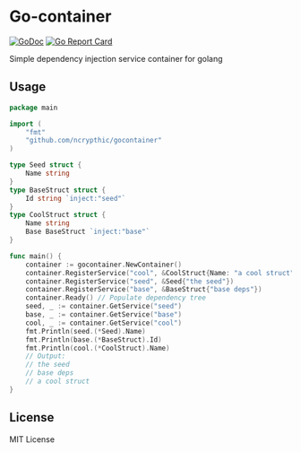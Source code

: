 # Go-container

[![GoDoc](https://godoc.org/github.com/ncrypthic/gocontainer?status.svg)](https://godoc.org/github.com/ncrypthic/gocontainer)
[![Go Report Card](https://goreportcard.com/badge/github.com/luisvinicius167/godux)](https://goreportcard.com/report/github.com/ncrypthic/gocontainer)

Simple dependency injection service container for golang

## Usage

```go
package main

import (
	"fmt"
	"github.com/ncrypthic/gocontainer"
)

type Seed struct {
	Name string
}
type BaseStruct struct {
	Id string `inject:"seed"`
}
type CoolStruct struct {
	Name string
	Base BaseStruct `inject:"base"`
}

func main() {
	container := gocontainer.NewContainer()
	container.RegisterService("cool", &CoolStruct{Name: "a cool struct"})
	container.RegisterService("seed", &Seed{"the seed"})
	container.RegisterService("base", &BaseStruct{"base deps"})
	container.Ready() // Populate dependency tree
	seed, _ := container.GetService("seed")
	base, _ := container.GetService("base")
	cool, _ := container.GetService("cool")
	fmt.Println(seed.(*Seed).Name)
	fmt.Println(base.(*BaseStruct).Id)
	fmt.Println(cool.(*CoolStruct).Name)
	// Output:
	// the seed
	// base deps
	// a cool struct
}
```

## License

MIT License

